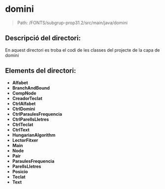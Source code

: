 # domini

> Path: /FONTS/subgrup-prop31.2/src/main/java/domini

## Descripció del directori:
En aquest directori es troba el codi de les classes del projecte de la capa de domini

## Elements del directori:

- **Alfabet**
- **BranchAndBound**
- **CompNode**
- **CreadorTeclat**
- **CtrlAlfabet**
- **CtrlDomini**
- **CtrlParaulesFrequencia**
- **CtrlParellsLletres**
- **CtrlTeclat**
- **CtrlText**
- **HungarianAlgorithm**
- **LectorFitxer**
- **Main**
- **Node**
- **Pair**
- **ParaulesFrequencia**
- **ParellsLletres**
- **Posicio**
- **Teclat**
- **Text**